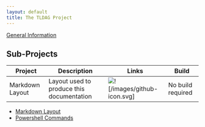 ```yaml
---
layout: default
title: The TLDAG Project
---
```


[General Information](/general/)

## Sub-Projects

Project | Description | Links | Build
---|---|---|---
Markdown Layout | Layout used to produce this documentation | ![![/images/github-icon.svg]]([https](https://github.com/tldag/tldag-markdown-layout)) | No build required

* [Markdown Layout](/tldag-markdown-layout/)
* [Powershell Commands](/tldag-powershell/)

